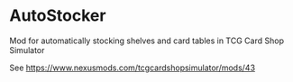 # AutoStocker
Mod for automatically stocking shelves and card tables in TCG Card Shop Simulator

See https://www.nexusmods.com/tcgcardshopsimulator/mods/43
